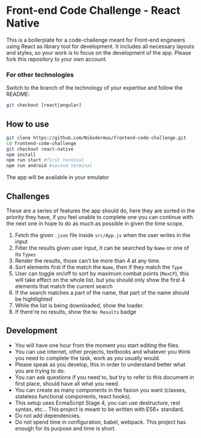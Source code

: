 # Front-end Code Challenge - React Native

This is a boilerplate for a code-challenge meant for Front-end engineers using React as library tool for development. It includes all necessary layouts and styles, so your work is to focus on the development of the app. Please fork this repository to your own account.

### For other technologies

Switch to the branch of the technology of your expertise and follow the README:

```bash
git checkout [react|angular]
```

## How to use

```bash
git clone https://github.com/Nikodermus/frontend-code-challenge.git
cd frontend-code-challenge
git checkout react-native
npm install
npm run start #first terminal
npm run android #second terminal
```

The app will be available in your emulator

## Challenges

These are a series of features the app should do, here they are sorted in the priority they have, if you feel unable to complete one you can continue with the next one in hope to do as much as possible in given the time scope.

1.  Fetch the given `.json` file inside `src/App.js` when the user writes in the input
1.  Filter the results given user input, it can be searched by `Name` or one of its `Types`
1.  Render the results, those can't be more than 4 at any time.
1.  Sort elements first if the match the `Name`, then if they match the `Type`
1.  User can toggle on/off to sort by maximum combat points (`MaxCP`), this will take effect on the whole list, but you should only show the first 4 elements that match the current search
1.  If the search matches a part of the name, that part of the name should be hightlighted
1.  While the list is being downloaded, show the loader.
1.  If there're no results, show the `No Results` badge

## Development

- You will have one hour from the moment you start editing the files.
- You can use internet, other projects, textbooks and whatever you think you need to complete the task, work as you usually would.
- Please speak as you develop, this in order to understand better what you are trying to do.
- You can ask questions if you need to, but try to refer to this document in first place, should have all what you need.
- You can create as many components in the fasion you want (classes, stateless functional components, react hooks).
- This setup uses EcmaScript Stage 4, you can use destructure, rest syntax, etc... This project is meant to be written with ES6+ standard.
- Do not add dependencies.
- Do not spend time in configuration, babel, webpack. This project has enough for its purpose and time is short.
